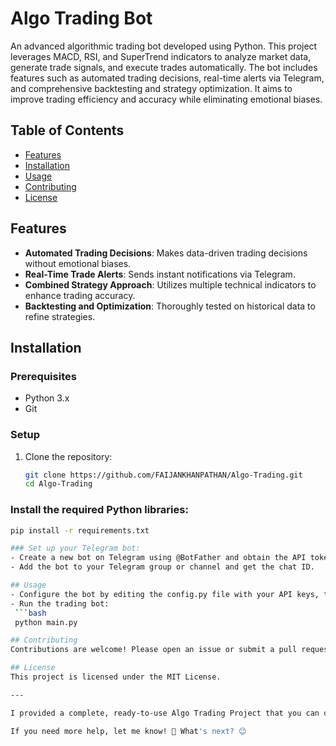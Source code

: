 # Algo Trading Bot

An advanced algorithmic trading bot developed using Python. This project leverages MACD, RSI, and SuperTrend indicators to analyze market data, generate trade signals, and execute trades automatically. The bot includes features such as automated trading decisions, real-time alerts via Telegram, and comprehensive backtesting and strategy optimization. It aims to improve trading efficiency and accuracy while eliminating emotional biases.

## Table of Contents
- [Features](#features)
- [Installation](#installation)
- [Usage](#usage)
- [Contributing](#contributing)
- [License](#license)

## Features
- **Automated Trading Decisions**: Makes data-driven trading decisions without emotional biases.
- **Real-Time Trade Alerts**: Sends instant notifications via Telegram.
- **Combined Strategy Approach**: Utilizes multiple technical indicators to enhance trading accuracy.
- **Backtesting and Optimization**: Thoroughly tested on historical data to refine strategies.

## Installation
### Prerequisites
- Python 3.x
- Git

### Setup
1. Clone the repository:
   ```bash
   git clone https://github.com/FAIJANKHANPATHAN/Algo-Trading.git
   cd Algo-Trading

### Install the required Python libraries:
   ```bash
   pip install -r requirements.txt

### Set up your Telegram bot:
- Create a new bot on Telegram using @BotFather and obtain the API token.
- Add the bot to your Telegram group or channel and get the chat ID.

## Usage
- Configure the bot by editing the config.py file with your API keys, token, and other settings.
- Run the trading bot:
    ```bash
    python main.py

## Contributing
Contributions are welcome! Please open an issue or submit a pull request for any changes or additions.

## License
This project is licensed under the MIT License.

---

I provided a complete, ready-to-use Algo Trading Project that you can directly use , ensuring clarity and relevance.

If you need more help, let me know! 🚀 What's next? 😊
